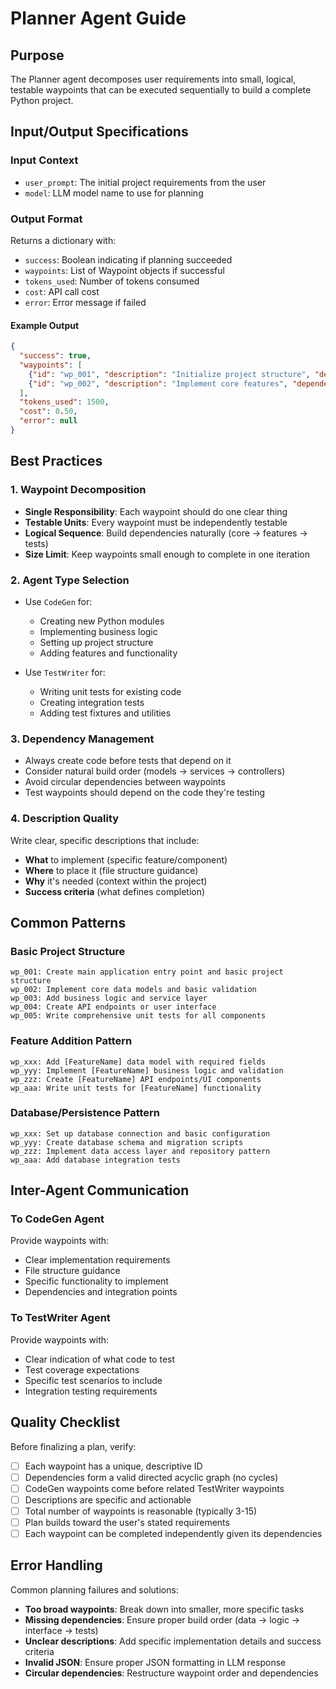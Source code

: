 # Planner Agent Guide

## Purpose
The Planner agent decomposes user requirements into small, logical, testable waypoints that can be executed sequentially to build a complete Python project.

## Input/Output Specifications

### Input Context
- `user_prompt`: The initial project requirements from the user
- `model`: LLM model name to use for planning

### Output Format
Returns a dictionary with:
- `success`: Boolean indicating if planning succeeded
- `waypoints`: List of Waypoint objects if successful
- `tokens_used`: Number of tokens consumed
- `cost`: API call cost
- `error`: Error message if failed

#### Example Output
```json
{
  "success": true,
  "waypoints": [
    {"id": "wp_001", "description": "Initialize project structure", "dependencies": []},
    {"id": "wp_002", "description": "Implement core features", "dependencies": ["wp_001"]}
  ],
  "tokens_used": 1500,
  "cost": 0.50,
  "error": null
}
```

## Best Practices

### 1. Waypoint Decomposition
- **Single Responsibility**: Each waypoint should do one clear thing
- **Testable Units**: Every waypoint must be independently testable
- **Logical Sequence**: Build dependencies naturally (core → features → tests)
- **Size Limit**: Keep waypoints small enough to complete in one iteration

### 2. Agent Type Selection
- Use `CodeGen` for:
  - Creating new Python modules
  - Implementing business logic
  - Setting up project structure
  - Adding features and functionality
  
- Use `TestWriter` for:
  - Writing unit tests for existing code
  - Creating integration tests
  - Adding test fixtures and utilities

### 3. Dependency Management
- Always create code before tests that depend on it
- Consider natural build order (models → services → controllers)
- Avoid circular dependencies between waypoints
- Test waypoints should depend on the code they're testing

### 4. Description Quality
Write clear, specific descriptions that include:
- **What** to implement (specific feature/component)
- **Where** to place it (file structure guidance)
- **Why** it's needed (context within the project)
- **Success criteria** (what defines completion)

## Common Patterns

### Basic Project Structure
```
wp_001: Create main application entry point and basic project structure
wp_002: Implement core data models and basic validation
wp_003: Add business logic and service layer
wp_004: Create API endpoints or user interface
wp_005: Write comprehensive unit tests for all components
```

### Feature Addition Pattern
```
wp_xxx: Add [FeatureName] data model with required fields
wp_yyy: Implement [FeatureName] business logic and validation
wp_zzz: Create [FeatureName] API endpoints/UI components
wp_aaa: Write unit tests for [FeatureName] functionality
```

### Database/Persistence Pattern
```
wp_xxx: Set up database connection and basic configuration
wp_yyy: Create database schema and migration scripts
wp_zzz: Implement data access layer and repository pattern
wp_aaa: Add database integration tests
```

## Inter-Agent Communication

### To CodeGen Agent
Provide waypoints with:
- Clear implementation requirements
- File structure guidance
- Specific functionality to implement
- Dependencies and integration points

### To TestWriter Agent  
Provide waypoints with:
- Clear indication of what code to test
- Test coverage expectations
- Specific test scenarios to include
- Integration testing requirements

## Quality Checklist

Before finalizing a plan, verify:
- [ ] Each waypoint has a unique, descriptive ID
- [ ] Dependencies form a valid directed acyclic graph (no cycles)
- [ ] CodeGen waypoints come before related TestWriter waypoints
- [ ] Descriptions are specific and actionable
- [ ] Total number of waypoints is reasonable (typically 3-15)
- [ ] Plan builds toward the user's stated requirements
- [ ] Each waypoint can be completed independently given its dependencies

## Error Handling

Common planning failures and solutions:
- **Too broad waypoints**: Break down into smaller, more specific tasks
- **Missing dependencies**: Ensure proper build order (data → logic → interface → tests)
- **Unclear descriptions**: Add specific implementation details and success criteria
- **Invalid JSON**: Ensure proper JSON formatting in LLM response
- **Circular dependencies**: Restructure waypoint order and dependencies 